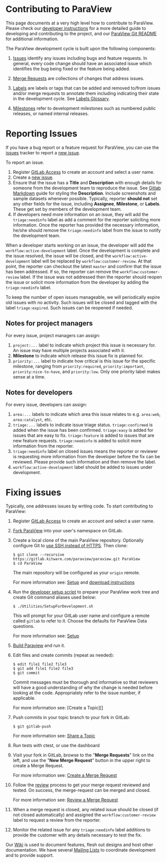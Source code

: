 Contributing to ParaView
========================

This page documents at a very high level how to contribute to ParaView.
Please check our [developer instructions][] for a more detailed guide to
developing and contributing to the project, and our [ParaView Git README][]
for additional information.

The ParaView development cycle is built upon the following components:

1. [Issues][] identify any issues including bugs and feature requests. In
   general, every code change should have an associated issue which identifies
   the bug being fixed or the feature being added.

2. [Merge Requests][] are collections of changes that address issues.

3. [Labels][] are labels or tags that can be added and removed to/from issues
   and/or merge requests to annotate them including indicating their state in
   the development cycle. See [Labels Glossary][].

4. [Milestones][] refer to development milestones such as numbered public
   releases, or named internal releases.

Reporting Issues
================

If you have a bug report or a feature request for ParaView, you can use the
[issues][] tracker to report a [new issue][].

To report an issue.

1. Register [GitLab Access] to create an account and select a user name.
2. Create a [new issue][].
3. Ensure that the  issue has a **Title** and **Description**
   with enough details for someone from the development team to reproduce the
   issue. See [Gitlab Markdown] guide for styling the **Description**. Include
   screenshots and sample datasets whenever possible. Typically, reporter
   **should not** set any other fields for the issue, including
   **Assignee**, **Milestone**, or **Labels**. These get set by members of the
   development team.
4. If developers need more information on an issue, they will add the
   `triage:needinfo` label as add a comment for the reporter soliciting more
   information. Once the reporter has provided the necessary information, he/she
   should remove the `triage:needinfo` label from the issue to notify the
   development team.

When a developer starts working on an issue, the developer will add the
`workflow:active-development` label. Once the development is complete and the issue
resolved, the issue will be closed, and the `workflow:active-development` label
will be replaced by `workflow:customer-review`. At that point, the reporter can
checkout the latest `master` and confirm that the issue has been addressed. If so,
the reporter can remove the `workflow:customer-review` label. If the issue was not
addressed then the reporter should reopen the issue or solicit more information
from the developer by adding the `triage:needinfo` label.

To keep the number of open issues manageable, we will periodically expire old issues
with no activity. Such issues will be closed and tagged with the label
`triage:expired`. Such issues can be reopened if needed.

Notes for project managers
--------------------------

For every issue, project managers can assign:
1. `project:...` label to indicate which project this issue is necessary for. An issue
   may have multiple projects associated with it.
2. **Milestone** to indicate which release this issue fix is planned for.
3. `priority:...` label to indicate how critical is this issue for the specific
   milestone, ranging from `priority:required`, `priority:important`,
   `priority:nice-to-have`, and `priority:low`. Only one priority label makes
   sense at a time.

Notes for developers
--------------------

For every issue, developers can assign:
1. `area:...` labels to indicate which area this issue relates to e.g. `area:web`,
   `area:catalyst`, etc.
2. `triage:...` labels to indicate issue triage status. `triage:confirmed` is added
    when the issue has been confirmed. `triage:easy` is added for issues that are
    easy to fix. `triage:feature` is added to issues that are new feature requests.
    `triage:needinfo` is added to solicit more information from the reporter.
3. `triage:needinfo` label on closed issues means the reporter or reviewer is
    requesting more information from the developer before the fix can be reviewed.
    Please provide such information and then remove the label.
4. `workflow:active-development` label should be added to issues under development.


Fixing issues
=============

Typically, one addresses issues by writing code. To start contributing to ParaView:

1.  Register [GitLab Access] to create an account and select a user name.

2.  [Fork ParaView][] into your user's namespace on GitLab.

3.  Create a local clone of the main ParaView repository. Optionally configure
    Git to [use SSH instead of HTTPS][].
    Then clone:

        $ git clone --recursive https://gitlab.kitware.com/paraview/paraview.git ParaView
        $ cd ParaView
    The main repository will be configured as your `origin` remote.

    For more information see: [Setup][] and [download instructions][]

4.  Run the [developer setup script][] to prepare your ParaView work
    tree and create Git command aliases used below:

        $ ./Utilities/SetupForDevelopment.sh
    This will prompt for your GitLab user name and configure a remote
    called `gitlab` to refer to it. Choose the defaults for ParaView Data questions.

    For more information see: [Setup][]

5.  [Build Paraview][] and run it.

6.  Edit files and create commits (repeat as needed):

        $ edit file1 file2 file3
        $ git add file1 file2 file3
        $ git commit

    Commit messages must be thorough and informative so that
    reviewers will have a good understanding of why the change is
    needed before looking at the code. Appropriately refer to the issue
    number, if applicable.

    For more information see: [Create a Topic][]

7.  Push commits in your topic branch to your fork in GitLab:

        $ git gitlab-push

    For more information see: [Share a Topic][]

8.  Run tests with ctest, or use the dashboard

9.  Visit your fork in GitLab, browse to the "**Merge Requests**" link on the
    left, and use the "**New Merge Request**" button in the upper right to
    create a Merge Request.

    For more information see: [Create a Merge Request][]

8.  Follow the [review][] process to get your merge request reviewed and tested.
    On success, the merge-request can be merged and closed.

    For more information see: [Review a Merge Request][]

9.  When a merge request is closed, any related issue should be closed (if not
    closed automatically) and assigned the `workflow:customer-review` label to
    request a review from the reporter.

10. Monitor the related issue for any `triage:needinfo` label additions to provide
    the customer with any details necessary to test the fix.

Our [Wiki][] is used to document features, flesh out designs and host other
documentation. We have several [Mailing Lists][] to coordinate development and
to provide support.

[ParaView Git README]: Documentation/dev/git/README.md
[developer instructions]: Documentation/dev/git/develop.md
[GitLab Access]: https://gitlab.kitware.com/users/sign_in
[Fork ParaView]: https://gitlab.kitware.com/paraview/paraview/fork/new
[use SSH instead of HTTPS]: Documentation/dev/git/download.md#use-ssh-instead-of-https
[download instructions]: Documentation/dev/git/download.md#clone
[developer setup script]: /Utilities/SetupForDevelopment.sh
[Setup]: Documentation/dev/git/develop.md#Setup
[Build Paraview]: Documentation/dev/build.md
[Share a Topic]: Documentation/dev/git/develop.md#share-a-topic
[Create a Merge Request]: Documentation/dev/git/develop.md#create-a-merge-request
[Review a Merge Request]: Documentation/dev/git/develop.md#review-a-merge-request
[review]: Documentation/dev/git/develop.md#review-a-merge-request
[Issues]: https://gitlab.kitware.com/paraview/paraview/issues
[Merge Requests]: https://gitlab.kitware.com/paraview/paraview/merge_requests
[Labels]: https://gitlab.kitware.com/paraview/paraview/labels
[Milestones]: https://gitlab.kitware.com/paraview/paraview/milestones
[Wiki]: http://www.paraview.org/Wiki/ParaView
[Mailing Lists]: http://www.paraview.org/mailing-lists/
[Gitlab Markdown]: https://gitlab.kitware.com/help/markdown/markdown
[new issue]: https://gitlab.kitware.com/paraview/paraview/issues/new
[Labels Glossary]: Documentation/dev/git/labels.md

